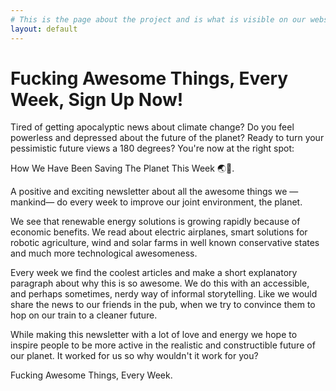 ```yaml
---
# This is the page about the project and is what is visible on our website at http://howwehavebeensavingtheplanetthisweek.com
layout: default
---
```


# Fucking Awesome Things, Every Week, Sign Up Now!

Tired of getting apocalyptic news about climate change? Do you feel powerless and depressed about the future of the planet? Ready to turn your pessimistic future views a 180 degrees? You're now at the right spot:

How We Have Been Saving The Planet This Week 🌏👊.

A positive and exciting newsletter about all the awesome things we —mankind— do every week to improve our joint environment, the planet.

We see that renewable energy solutions is growing rapidly because of economic benefits. We read about electric airplanes, smart solutions for robotic agriculture, wind and solar farms in well known conservative states and much more technological awesomeness.

Every week we find the coolest articles and make a short explanatory paragraph about why this is so awesome. We do this with an accessible, and perhaps sometimes, nerdy way of informal storytelling. Like we would share the news to our friends in the pub, when we try to convince them to hop on our train to a cleaner future.

While making this newsletter with a lot of love and energy we hope to inspire people to be more active in the realistic and constructible future of our planet. It worked for us so why wouldn't it work for you?

Fucking Awesome Things, Every Week.
